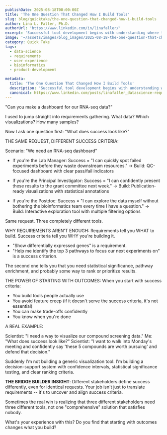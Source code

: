 ```yaml
---
publishDate: 2025-08-18T00:00:00Z
title: 'The One Question That Changed How I Build Tools'
slug: blog/quicktake/the-one-question-that-changed-how-i-build-tools
author: Lina L. Faller, Ph.D.
authorUrl: 'https://www.linkedin.com/in/linafaller/'
excerpt: 'Successful tool development begins with understanding where to draw the finish line.'
image: '~/assets/images/blog_images/2025-08-18-the-one-question-that-changed-how-i-build-tools..png'
category: Quick Take
tags:
  - data-science
  - requirements
  - user-experience
  - bioinformatics
  - product-development

metadata:
  title: 'The One Question That Changed How I Build Tools'
  description: 'Successful tool development begins with understanding where to draw the finish line.'
  canonical: https://www.linkedin.com/posts/linafaller_datascience-requirements-userexperience-activity-7363206012499042306-2XMt?utm_source=share&utm_medium=member_desktop&rcm=ACoAAATZB5MBqJ_1K5vjD4H8pzXOCeXJAzwKjQs
---
```


"Can you make a dashboard for our RNA-seq data?"

I used to jump straight into requirements gathering. What data? Which visualizations? How many samples?

Now I ask one question first: "What does success look like?"

THE SAME REQUEST, DIFFERENT SUCCESS CRITERIA:

Scenario: "We need an RNA-seq dashboard"

- If you're the Lab Manager: Success = "I can quickly spot failed experiments before they waste downstream resources." → Build: QC-focused dashboard with clear pass/fail indicators

- If you're the Principal Investigator: Success = "I can confidently present these results to the grant committee next week." → Build: Publication-ready visualizations with statistical annotations

- If you're the Postdoc: Success = "I can explore the data myself without bothering the bioinformatics team every time I have a question." → Build: Interactive exploration tool with multiple filtering options

Same request. Three completely different tools.

WHY REQUIREMENTS AREN'T ENOUGH: Requirements tell you WHAT to build. Success criteria tell you WHY you're building it.

- "Show differentially expressed genes" is a requirement.
- "Help me identify the top 3 pathways to focus our next experiments on" is a success criterion.

The second one tells you that you need statistical significance, pathway enrichment, and probably some way to rank or prioritize results.

THE POWER OF STARTING WITH OUTCOMES: When you start with success criteria:

- You build tools people actually use
- You avoid feature creep (if it doesn't serve the success criteria, it's not essential)
- You can make trade-offs confidently
- You know when you're done

A REAL EXAMPLE:

Scientist: "I need a way to visualize our compound screening data."
Me: "What does success look like?"
Scientist: "I want to walk into Monday's meeting and confidently say 'these 5 compounds are worth pursuing' and defend that decision."

Suddenly I'm not building a generic visualization tool. I'm building a decision-support system with confidence intervals, statistical significance testing, and clear ranking criteria.

**THE BRIDGE BUILDER INSIGHT**: Different stakeholders define success differently, even for identical requests. Your job isn't just to translate requirements -- it's to uncover and align success criteria.

Sometimes the real win is realizing that three different stakeholders need three different tools, not one "comprehensive" solution that satisfies nobody.

What's your experience with this? Do you find that starting with outcomes changes what you build?
